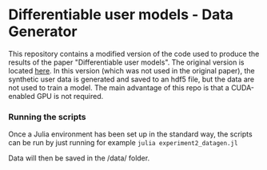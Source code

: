 # Differentiable user models - Data Generator

This repository contains a modified version of the code used to produce the results of the paper "Differentiable user models". The original version is located [here](https://github.com/hamalajaa/DifferentiableUserModels). In this version (which was not used in the original paper), the synthetic user data is generated and saved to an hdf5 file, but the data are not used to train a model. The main advantage of this repo is that a CUDA-enabled GPU is not required.

### Running the scripts

Once a Julia environment has been set up in the standard way, the scripts can be run by just running for example
`julia experiment2_datagen.jl`

Data will then be saved in the /data/ folder.